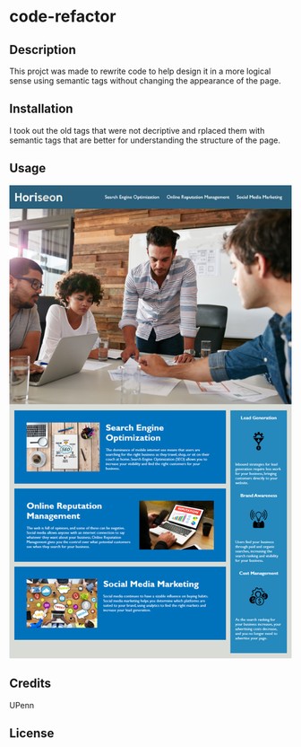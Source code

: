 # code-refactor

## Description
This projct was made to rewrite code to help design it in a more logical sense using semantic tags without changing the appearance of the page.

## Installation
I took out the old tags that were not decriptive and rplaced them with semantic tags that are better for understanding the structure of the page. 

## Usage
![](assets/images/01-html-css-git-homework-demo.png)

## Credits
UPenn
 
## License





